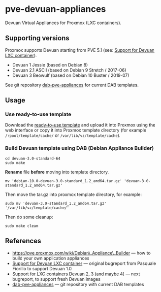 # pve-devuan-appliances

Devuan Virtual Appliances for Proxmox (LXC containers).

## Supporting versions

Proxmox supports Devuan starting from PVE 5.1 (see: [Support for Devuan LXC container](https://bugzilla.proxmox.com/show_bug.cgi?id=1668)).

* Devuan 1 Jessie (based on Debian 8)
* Devuan 2.1 ASCII (based on Debian 9 Stretch / 2017-06)
* Devuan 3 Beowulf (based on Debian 10 Buster / 2019-07)

See git repository [dab-pve-appliances](https://git.proxmox.com/?p=dab-pve-appliances.git;a=tree) for current DAB templates.

## Usage

### Use ready-to-use template

Download the [ready-to-use template](https://github.com/siddolo/pve-devuan-appliances/releases) and upload it into Proxmox using the web interface or copy it into Proxmox template directory (for example `/rpool/template/cache/` or `/var/lib/vz/template/cache`).

### Build Devuan template using DAB (Debian Appliance Builder)

```shell
cd devuan-3.0-standard-64
sudo make
```

**Rename** file **before** moving into template directory.

```shell
mv 'debian-10.0-devuan-3.0-standard_1.2_amd64.tar.gz' 'devuan-3.0-standard_1.2_amd64.tar.gz'
```
Then move the tar.gz into proxmox template directory, for example:

```shell
sudo mv 'devuan-3.0-standard_1.2_amd64.tar.gz' '/var/lib/vz/template/cache/'
```

Then do some cleanup:

```shell
sudo make clean
```

## References

* https://pve.proxmox.com/wiki/Debian\_Appliance\_Builder — how to build your own application appliances
* [Support for Devuan LXC container](https://bugzilla.proxmox.com/show_bug.cgi?id=1668) — original bugreport from Pasquale Fiorillo to support Devuan 1.0
* [Support for LXC containers Devuan 2, 3 (and maybe 4)](https://bugzilla.proxmox.com/show_bug.cgi?id=3096) — next bugreport, to support fresh Devuan images
* [dab-pve-appliances](https://git.proxmox.com/?p=dab-pve-appliances.git;a=tree) — git repository with current DAB templates
